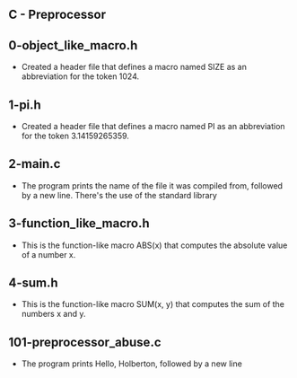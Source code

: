 ## C - Preprocessor


## 0-object_like_macro.h

* Created a header file that defines a macro named SIZE as an abbreviation for the token 1024.


## 1-pi.h

* Created a header file that defines a macro named PI as an abbreviation for the token 3.14159265359.


## 2-main.c

* The program prints the name of the file it was compiled from, followed by a new line. There's the use of the standard library


## 3-function_like_macro.h

* This is the function-like macro ABS(x) that computes the absolute value of a number x.


## 4-sum.h

* This is the function-like macro SUM(x, y) that computes the sum of the numbers x and y.


## 101-preprocessor_abuse.c

* The program prints Hello, Holberton, followed by a new line